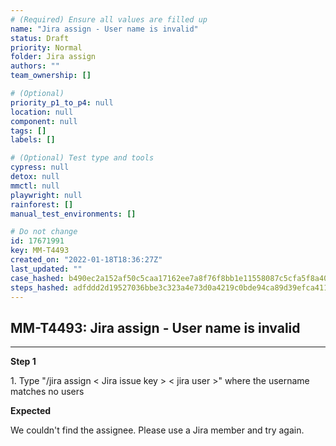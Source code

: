 ```yaml
---
# (Required) Ensure all values are filled up
name: "Jira assign - User name is invalid"
status: Draft
priority: Normal
folder: Jira assign
authors: ""
team_ownership: []

# (Optional)
priority_p1_to_p4: null
location: null
component: null
tags: []
labels: []

# (Optional) Test type and tools
cypress: null
detox: null
mmctl: null
playwright: null
rainforest: []
manual_test_environments: []

# Do not change
id: 17671991
key: MM-T4493
created_on: "2022-01-18T18:36:27Z"
last_updated: ""
case_hashed: b490ec2a152af50c5caa17162ee7a8f76f8bb1e11558087c5cfa5f8a4042a91a3808e0dcf3f626e65e40382914a59e00
steps_hashed: adfddd2d19527036bbe3c323a4e73d0a4219c0bde94ca89d39efca41146d6b69a141d977959e3606ffd08f858ecd0f99
---
```


<!-- (Auto-generated) Based on frontmatter's "key" and "name" -->

## MM-T4493: Jira assign - User name is invalid

---

**Step 1**

1\. Type "/jira assign < Jira issue key > < jira user >" where the username matches no users

**Expected**

We couldn't find the assignee. Please use a Jira member and try again.
